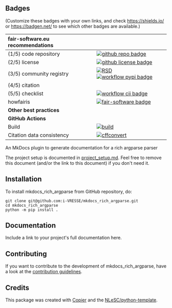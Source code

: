 ## Badges

(Customize these badges with your own links, and check https://shields.io/ or https://badgen.net/ to see which other badges are available.)

| fair-software.eu recommendations | |
| :-- | :--  |
| (1/5) code repository              | [![github repo badge](https://img.shields.io/badge/github-repo-000.svg?logo=github&labelColor=gray&color=blue)](https://github.com/i-VRESSE/mkdocs_rich_argparse) |
| (2/5) license                      | [![github license badge](https://img.shields.io/github/license/i-VRESSE/mkdocs_rich_argparse)](https://github.com/i-VRESSE/mkdocs_rich_argparse) |
| (3/5) community registry           | [![RSD](https://img.shields.io/badge/rsd-mkdocs_rich_argparse-00a3e3.svg)](https://www.research-software.nl/software/mkdocs_rich_argparse) [![workflow pypi badge](https://img.shields.io/pypi/v/mkdocs_rich_argparse.svg?colorB=blue)](https://pypi.python.org/project/mkdocs_rich_argparse/) |
| (4/5) citation                     | |
| (5/5) checklist                    | [![workflow cii badge](https://bestpractices.coreinfrastructure.org/projects/<replace-with-created-project-identifier>/badge)](https://bestpractices.coreinfrastructure.org/projects/<replace-with-created-project-identifier>) |
| howfairis                          | [![fair-software badge](https://img.shields.io/badge/fair--software.eu-%E2%97%8F%20%20%E2%97%8F%20%20%E2%97%8F%20%20%E2%97%8F%20%20%E2%97%8B-yellow)](https://fair-software.eu) |
| **Other best practices**           | &nbsp; |
| **GitHub Actions**                 | &nbsp; |
| Build                              | [![build](https://github.com/i-VRESSE/mkdocs_rich_argparse/actions/workflows/build.yml/badge.svg)](https://github.com/i-VRESSE/mkdocs_rich_argparse/actions/workflows/build.yml) |
| Citation data consistency          | [![cffconvert](https://github.com/i-VRESSE/mkdocs_rich_argparse/actions/workflows/cffconvert.yml/badge.svg)](https://github.com/i-VRESSE/mkdocs_rich_argparse/actions/workflows/cffconvert.yml) |## How to use mkdocs_rich_argparse

An MkDocs plugin to generate documentation for a rich argparse parser

The project setup is documented in [project_setup.md](project_setup.md). Feel free to remove this document (and/or the link to this document) if you don't need it.

## Installation

To install mkdocs_rich_argparse from GitHub repository, do:

```console
git clone git@github.com:i-VRESSE/mkdocs_rich_argparse.git
cd mkdocs_rich_argparse
python -m pip install .
```

## Documentation

Include a link to your project's full documentation here.

## Contributing

If you want to contribute to the development of mkdocs_rich_argparse,
have a look at the [contribution guidelines](CONTRIBUTING.md).

## Credits

This package was created with [Copier](https://github.com/copier-org/copier) and the [NLeSC/python-template](https://github.com/NLeSC/python-template).
